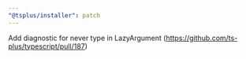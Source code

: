 ```yaml
---
"@tsplus/installer": patch
---
```


Add diagnostic for never type in LazyArgument (https://github.com/ts-plus/typescript/pull/187)
